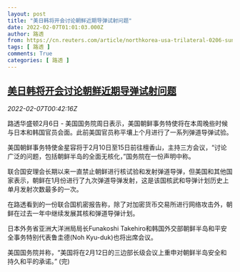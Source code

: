 ```yaml
---
layout: post
title: "美日韩将开会讨论朝鲜近期导弹试射问题"
date: 2022-02-07T01:01:03.000Z
author: 路透
from: https://cn.reuters.com/article/northkorea-usa-trilateral-0206-sun-idCNKBS2KC01E
tags: [ 路透 ]
comments: True
categories: [ 路透 ]
---
```

<!--1644195663000-->
[美日韩将开会讨论朝鲜近期导弹试射问题](https://cn.reuters.com/article/northkorea-usa-trilateral-0206-sun-idCNKBS2KC01E)
------

<div>
<div><i>2022-02-07T00:42:16Z</i></div><p>路透华盛顿2月6日 - 美国国务院周日表示，美国朝鲜事务特使将在本周晚些时候与日本和韩国官员会面。此前美国官员称平壤上个月进行了一系列弹道导弹试验。</p><p>美国朝鲜事务特使金星容将于2月10日至15日前往檀香山，主持三方会议，“讨论广泛的问题，包括朝鲜半岛的全面无核化，”国务院在一份声明中称。</p><p>联合国安理会长期以来一直禁止朝鲜进行核试验和发射弹道导弹，但美国和其他国家表示，朝鲜在1月份进行了九次弹道导弹发射，这是该国核武和导弹计划历史上单月发射次数最多的一次。</p><p>在路透看到的一份联合国机密报告称，除了对加密货币交易所进行网络攻击外，朝鲜在过去一年中继续发展其核和弹道导弹计划。</p><p>日本外务省亚洲大洋洲局局长Funakoshi Takehiro和韩国外交部朝鲜半岛和平安全事务特别代表鲁圭德(Noh Kyu-duk)也将出席会议。</p><p>美国国务院并称，“美国将在2月12日的三边部长级会议上重申对朝鲜半岛安全和持久和平的承诺。” (完)</p>
</div>
